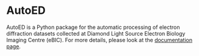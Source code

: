 # AutoED

AutoED is a Python package for the automatic processing of electron
diffraction datasets collected at Diamond Light Source Electron
Biology Imaging Centre (eBIC). For more details, please look at the
[documentation page](https://autoed.readthedocs.io/en/latest/).


